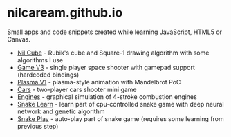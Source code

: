# nilcaream.github.io
Small apps and code snippets created while learning JavaScript, HTML5 or Canvas.

* [Nil Cube](https://nilcaream.github.io/nil-cube) - Rubik's cube and Square-1 drawing algorithm with some algorithms I use
* [Game V3](https://nilcaream.github.io/game-v3) - single player space shooter with gamepad support (hardcoded bindings)
* [Plasma V1](https://nilcaream.github.io/plasma-v1) - plasma-style animation with Mandelbrot PoC
* [Cars](https://nilcaream.github.io/cars) - two-player cars shooter mini game
* [Engines](https://nilcaream.github.io/engines) - graphical simulation of 4-stroke combustion engines
* [Snake Learn](https://nilcaream.github.io/snake/learn.html) - learn part of cpu-controlled snake game with deep neural network and genetic algorithm 
* [Snake Play](https://nilcaream.github.io/snake/play.html) - auto-play part of snake game (requires some learning from previous step) 
